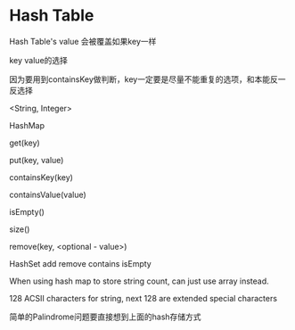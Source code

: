 # Hash Table

Hash Table's value 会被覆盖如果key一样

key value的选择

因为要用到containsKey做判断，key一定要是尽量不能重复的选项，和本能反一反选择



<String, Integer>

HashMap

get(key)

put(key, value)

containsKey(key)

containsValue(value)

isEmpty()

size()

remove(key, <optional - value>)

HashSet
add
remove
contains
isEmpty



When using hash map to store string count, can just use array instead.

128 ACSII characters for string, next 128 are extended special characters



简单的Palindrome问题要直接想到上面的hash存储方式